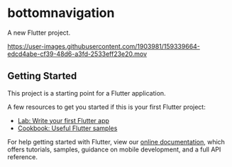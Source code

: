 # bottomnavigation

A new Flutter project.


https://user-images.githubusercontent.com/1903981/159339664-edcd4abe-cf39-48d6-a3fd-2533eff23e20.mov


## Getting Started

This project is a starting point for a Flutter application.

A few resources to get you started if this is your first Flutter project:

- [Lab: Write your first Flutter app](https://flutter.dev/docs/get-started/codelab)
- [Cookbook: Useful Flutter samples](https://flutter.dev/docs/cookbook)

For help getting started with Flutter, view our
[online documentation](https://flutter.dev/docs), which offers tutorials,
samples, guidance on mobile development, and a full API reference.
